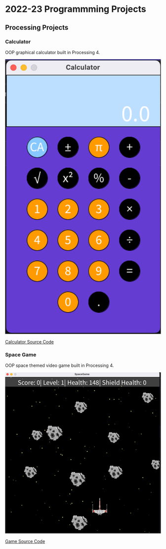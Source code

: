 # 2022-23 Programmming Projects

## Processing Projects

### Calculator
OOP graphical calculator built in Processing 4.

![Running Calculator](https://github.com/swood136/programming-portfolio23/blob/main/images/calc.png?raw=true)

[Calculator Source Code](https://github.com/swood136/programming-portfolio23/tree/main/src/Calc/Calculator/Calculator)

### Space Game
OOP space themed video game built in Processing 4.

![Running Game](https://github.com/swood136/programming-portfolio23/blob/main/images/spaceGame.png?raw=true)

[Game Source Code](https://github.com/swood136/programming-portfolio23/tree/main/src/game)
